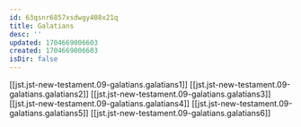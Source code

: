 ```yaml
---
id: 63qsnr6857xsdwgy408x21q
title: Galatians
desc: ''
updated: 1704669006603
created: 1704669006603
isDir: false
---
```

[[jst.jst-new-testament.09-galatians.galatians1]]
[[jst.jst-new-testament.09-galatians.galatians2]]
[[jst.jst-new-testament.09-galatians.galatians3]]
[[jst.jst-new-testament.09-galatians.galatians4]]
[[jst.jst-new-testament.09-galatians.galatians5]]
[[jst.jst-new-testament.09-galatians.galatians6]]
